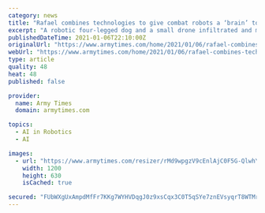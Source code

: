 ```yaml
---
category: news
title: "Rafael combines technologies to give combat robots a ‘brain’ to map threats indoors"
excerpt: "A robotic four-legged dog and a small drone infiltrated and mapped a building in an Israeli coastal community recently as part of Rafael Advanced Defense Systems demonstration of new technological capabilities for indoor battlefields."
publishedDateTime: 2021-01-06T22:10:00Z
originalUrl: "https://www.armytimes.com/home/2021/01/06/rafael-combines-technologies-to-give-combat-robots-a-brain-to-map-threats-indoors/"
webUrl: "https://www.armytimes.com/home/2021/01/06/rafael-combines-technologies-to-give-combat-robots-a-brain-to-map-threats-indoors/"
type: article
quality: 48
heat: 48
published: false

provider:
  name: Army Times
  domain: armytimes.com

topics:
  - AI in Robotics
  - AI

images:
  - url: "https://www.armytimes.com/resizer/rMd9wpgzV9cEnlAjC0F5G-QlwhY=/1200x630/filters:quality(100)/cloudfront-us-east-1.images.arcpublishing.com/mco/LD65OTSQGNBSNP2LYSLKWQXEGA.JPG"
    width: 1200
    height: 630
    isCached: true

secured: "FUbWXgUxAmpdMfFr7KKg7WYHVDqgJ0z9xsCqx3C0T5qSYe7znEVsyqrT8WTMr6+rPjP3jTZpRDFyv9uc+swRhz0A3nzs3gpP3th788nrVKXRibofj6+OInzVpvf7BRsfMomQLNoSdAz1YnV3IOkUMdX4JlAPUZokzPiB3Ao0UrLF6crbUAmOaufhqAATh5XG77W71tnWCwLMC3FscK67INe3tuLtBxMyn1uxKBMxsCZJcDMs+YS9aSwPRW5q5STu8gBCbR8s9R0vWk4dXsU+K87ANXql/gd2jIO2U1S2KuoVQCWMIwNybl7CcAFI6uqHg82/E+taS77c9sxdR+E0zKro7pTgKLQPoeRKO3N7gEk=;IRM9NNs7ygDKmmEc7pr5pg=="
---
```


